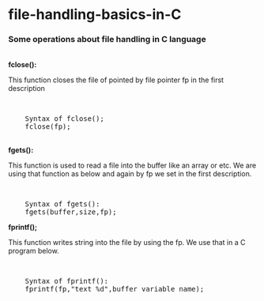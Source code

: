# file-handling-basics-in-C
### Some operations about file handling in C language
<br>
<strong>fclose():</strong>
<br>
<p>This function closes the file of pointed by file pointer fp in the first description</p>
<br>
<pre>
	Syntax of fclose();
	fclose(fp);
</pre>
<br>
<strong>fgets():</strong>
<br>
<p>
    This function is used to read a file into the buffer like an array or etc. 
		We are using that function as below and again by fp we set in the first description.
</p>
<br>
<pre>
	Syntax of fgets():
	fgets(buffer,size,fp);
</pre>
<strong>fprintf();</strong>
<br>
<p>
This function writes string into the file by using the fp. We use that in a C program below.
</p>
<br>
<pre>
	Syntax of fprintf():
	fprintf(fp,"text %d",buffer_variable_name);
</pre>
